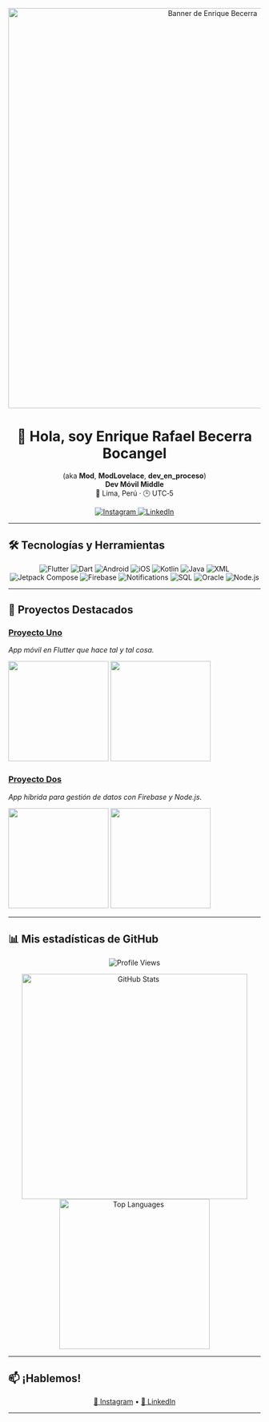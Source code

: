 <!-- README.md -->

<!-- Banner superior: reemplaza la URL por la de tu banner -->
<p align="center">
  <img
    src="https://media.licdn.com/dms/image/v2/D4E16AQGeW__yuORX-A/profile-displaybackgroundimage-shrink_200_800/B4EZUo3PzIH0AU-/0/1740147326921?e=2147483647&v=beta&t=hj-9o_9Nk2e2F4XrIkfKVV5TGpFXyQbqriYSTuDsA7Q"
    alt="Banner de Enrique Becerra"
    width="800"
  />
</p>


<h1 align="center">👋 Hola, soy Enrique Rafael Becerra Bocangel</h1>
<p align="center">
  (aka <strong>Mod</strong>, <strong>ModLovelace</strong>, <strong>dev_en_proceso</strong>)<br/>
  <strong>Dev Móvil Middle</strong><br/>
  📍 Lima, Perú · 🕒 UTC‑5
</p>

<p align="center">
  <a href="https://www.instagram.com/dev_en_proceso/" target="_blank">
    <img src="https://img.shields.io/badge/Instagram-@dev_en_proceso-E4405F?logo=instagram&logoColor=white" alt="Instagram"/>
  </a>
  <a href="https://www.linkedin.com/in/enrique-becerra-bo" target="_blank">
    <img src="https://img.shields.io/badge/LinkedIn-Enrique%20Becerra-0077B5?logo=linkedin&logoColor=white" alt="LinkedIn"/>
  </a>
</p>

---

## 🛠 Tecnologías y Herramientas

<p align="center">
  <img src="https://img.shields.io/badge/Flutter-02569B?logo=flutter&logoColor=white" alt="Flutter"/>
  <img src="https://img.shields.io/badge/Dart-0175C2?logo=dart&logoColor=white" alt="Dart"/>
  <img src="https://img.shields.io/badge/Android-3DDC84?logo=android&logoColor=white" alt="Android"/>
  <img src="https://img.shields.io/badge/iOS-000000?logo=appstore&logoColor=white" alt="iOS"/>
  <img src="https://img.shields.io/badge/Kotlin-0095D5?logo=kotlin&logoColor=white" alt="Kotlin"/>
  <img src="https://img.shields.io/badge/Java-007396?logo=java&logoColor=white" alt="Java"/>
  <img src="https://img.shields.io/badge/XML-6E6E6E?logo=xml&logoColor=white" alt="XML"/>
  <img src="https://img.shields.io/badge/Jetpack_Compose-4285F4?logo=jetpackcompose&logoColor=white" alt="Jetpack Compose"/>
  <img src="https://img.shields.io/badge/Firebase-FFCA28?logo=firebase&logoColor=black" alt="Firebase"/>
  <img src="https://img.shields.io/badge/Notifications-3DDC84?logo=googlemessages&logoColor=white" alt="Notifications"/>
  <img src="https://img.shields.io/badge/SQL-4479A1?logo=mysql&logoColor=white" alt="SQL"/>
  <img src="https://img.shields.io/badge/Oracle-F80000?logo=oracle&logoColor=white" alt="Oracle"/>
  <img src="https://img.shields.io/badge/Node.js-339933?logo=node.js&logoColor=white" alt="Node.js"/>
</p>

---

## 🚀 Proyectos Destacados

<!-- Sustituye estos ejemplos por tus proyectos reales -->
### [Proyecto Uno](https://github.com/Mod-zZz/proyecto-uno)
_App móvil en Flutter que hace tal y tal cosa._  
<p>
  <img src="https://your-cdn.com/proyecto-uno-1.png" width="200"/>
  <img src="https://your-cdn.com/proyecto-uno-2.png" width="200"/>
</p>

### [Proyecto Dos](https://github.com/Mod-zZz/proyecto-dos)
_App híbrida para gestión de datos con Firebase y Node.js._  
<p>
  <img src="https://your-cdn.com/proyecto-dos-1.png" width="200"/>
  <img src="https://your-cdn.com/proyecto-dos-2.png" width="200"/>
</p>

---

## 📊 Mis estadísticas de GitHub

<p align="center">
  <img src="https://komarev.com/ghpvc/?username=Mod-zZz&color=blue" alt="Profile Views"/>
</p>
<p align="center">
  <img src="https://github-readme-stats.vercel.app/api?username=Mod-zZz&show_icons=true&theme=dark" alt="GitHub Stats" width="450"/>
  <img src="https://github-readme-stats.vercel.app/api/top-langs/?username=Mod-zZz&layout=compact&theme=dark" alt="Top Languages" width="300"/>
</p>

---

## 📫 ¡Hablemos!

<p align="center">
  <a href="https://www.instagram.com/dev_en_proceso/" target="_blank">📸 Instagram</a> •
  <a href="https://www.linkedin.com/in/enrique-becerra-bo" target="_blank">💼 LinkedIn</a>
</p>

---


